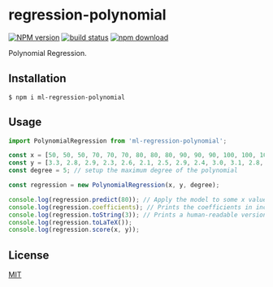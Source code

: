 # regression-polynomial

[![NPM version][npm-image]][npm-url]
[![build status][travis-image]][travis-url]
[![npm download][download-image]][download-url]

Polynomial Regression.

## Installation

`$ npm i ml-regression-polynomial`

## Usage

```js
import PolynomialRegression from 'ml-regression-polynomial';

const x = [50, 50, 50, 70, 70, 70, 80, 80, 80, 90, 90, 90, 100, 100, 100];
const y = [3.3, 2.8, 2.9, 2.3, 2.6, 2.1, 2.5, 2.9, 2.4, 3.0, 3.1, 2.8, 3.3, 3.5, 3.0];
const degree = 5; // setup the maximum degree of the polynomial

const regression = new PolynomialRegression(x, y, degree);

console.log(regression.predict(80)); // Apply the model to some x value. Prints 2.6.
console.log(regression.coefficients); // Prints the coefficients in increasing order of power (from 0 to degree).
console.log(regression.toString(3)); // Prints a human-readable version of the function.
console.log(regression.toLaTeX());
console.log(regression.score(x, y));
```

## License

[MIT](./LICENSE)

[npm-image]: https://img.shields.io/npm/v/ml-regression-polynomial.svg?style=flat-square
[npm-url]: https://npmjs.org/package/ml-regression-polynomial
[travis-image]: https://img.shields.io/travis/mljs/regression-polynomial/master.svg?style=flat-square
[travis-url]: https://travis-ci.org/mljs/regression-polynomial
[download-image]: https://img.shields.io/npm/dm/ml-regression-polynomial.svg?style=flat-square
[download-url]: https://npmjs.org/package/ml-regression-polynomial

